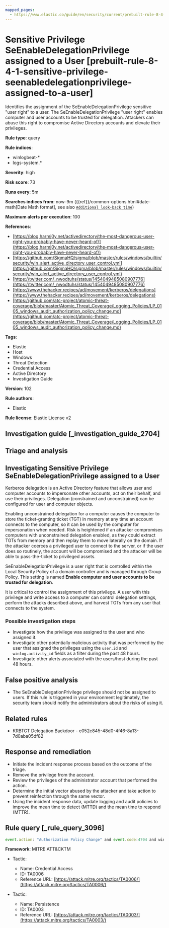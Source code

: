 ```yaml
---
mapped_pages:
  - https://www.elastic.co/guide/en/security/current/prebuilt-rule-8-4-1-sensitive-privilege-seenabledelegationprivilege-assigned-to-a-user.html
---
```


# Sensitive Privilege SeEnableDelegationPrivilege assigned to a User [prebuilt-rule-8-4-1-sensitive-privilege-seenabledelegationprivilege-assigned-to-a-user]

Identifies the assignment of the SeEnableDelegationPrivilege sensitive "user right" to a user. The SeEnableDelegationPrivilege "user right" enables computer and user accounts to be trusted for delegation. Attackers can abuse this right to compromise Active Directory accounts and elevate their privileges.

**Rule type**: query

**Rule indices**:

* winlogbeat-*
* logs-system.*

**Severity**: high

**Risk score**: 73

**Runs every**: 5m

**Searches indices from**: now-9m ({{ref}}/common-options.html#date-math[Date Math format], see also [`Additional look-back time`](docs-content://solutions/security/detect-and-alert/create-detection-rule.md#rule-schedule))

**Maximum alerts per execution**: 100

**References**:

* [https://blog.harmj0y.net/activedirectory/the-most-dangerous-user-right-you-probably-have-never-heard-of/](https://blog.harmj0y.net/activedirectory/the-most-dangerous-user-right-you-probably-have-never-heard-of/)
* [https://github.com/SigmaHQ/sigma/blob/master/rules/windows/builtin/security/win_alert_active_directory_user_control.yml](https://github.com/SigmaHQ/sigma/blob/master/rules/windows/builtin/security/win_alert_active_directory_user_control.yml)
* [https://twitter.com/_nwodtuhs/status/1454049485080907776](https://twitter.com/_nwodtuhs/status/1454049485080907776)
* [https://www.thehacker.recipes/ad/movement/kerberos/delegations](https://www.thehacker.recipes/ad/movement/kerberos/delegations)
* [https://github.com/atc-project/atomic-threat-coverage/blob/master/Atomic_Threat_Coverage/Logging_Policies/LP_0105_windows_audit_authorization_policy_change.md](https://github.com/atc-project/atomic-threat-coverage/blob/master/Atomic_Threat_Coverage/Logging_Policies/LP_0105_windows_audit_authorization_policy_change.md)

**Tags**:

* Elastic
* Host
* Windows
* Threat Detection
* Credential Access
* Active Directory
* Investigation Guide

**Version**: 102

**Rule authors**:

* Elastic

**Rule license**: Elastic License v2

## Investigation guide [_investigation_guide_2704]

## Triage and analysis

## Investigating Sensitive Privilege SeEnableDelegationPrivilege assigned to a User

Kerberos delegation is an Active Directory feature that allows user and computer accounts to impersonate other accounts,
act on their behalf, and use their privileges. Delegation (constrained and unconstrained) can be configured
for user and computer objects.

Enabling unconstrained delegation for a computer causes the computer to store the ticket-granting ticket
(TGT) in memory at any time an account connects to the computer, so it can be used by the computer for impersonation
when needed. Risk is heightened if an attacker compromises computers with unconstrained delegation enabled, as they
could extract TGTs from memory and then replay them to move laterally on the domain. If the attacker coerces a privileged
user to connect to the server, or if the user does so routinely, the account will be compromised and the attacker will
be able to pass-the-ticket to privileged assets.

SeEnableDelegationPrivilege is a user right that is controlled within the Local Security Policy of a domain controller
and is managed through Group Policy. This setting is named **Enable computer and user accounts to be trusted for
delegation**.

It is critical to control the assignment of this privilege. A user with this privilege and write access to a computer
can control delegation settings, perform the attacks described above, and harvest TGTs from any user that connects to
the system.

### Possible investigation steps

- Investigate how the privilege was assigned to the user and who assigned it.
- Investigate other potentially malicious activity that was performed by the user that assigned the privileges using the
`user.id` and `winlog.activity_id` fields as a filter during the past 48 hours.
- Investigate other alerts associated with the users/host during the past 48 hours.

## False positive analysis

- The SeEnableDelegationPrivilege privilege should not be assigned to users. If this rule is triggered in your
environment legitimately, the security team should notify the administrators about the risks of using it.

## Related rules

- KRBTGT Delegation Backdoor - e052c845-48d0-4f46-8a13-7d0aba05df82

## Response and remediation

- Initiate the incident response process based on the outcome of the triage.
- Remove the privilege from the account.
- Review the privileges of the administrator account that performed the action.
- Determine the initial vector abused by the attacker and take action to prevent reinfection through the same vector.
- Using the incident response data, update logging and audit policies to improve the mean time to detect (MTTD) and the
mean time to respond (MTTR).

## Rule query [_rule_query_3096]

```js
event.action: "Authorization Policy Change" and event.code:4704 and winlog.event_data.PrivilegeList:"SeEnableDelegationPrivilege"
```

**Framework**: MITRE ATT&CKTM

* Tactic:

    * Name: Credential Access
    * ID: TA0006
    * Reference URL: [https://attack.mitre.org/tactics/TA0006/](https://attack.mitre.org/tactics/TA0006/)

* Tactic:

    * Name: Persistence
    * ID: TA0003
    * Reference URL: [https://attack.mitre.org/tactics/TA0003/](https://attack.mitre.org/tactics/TA0003/)



